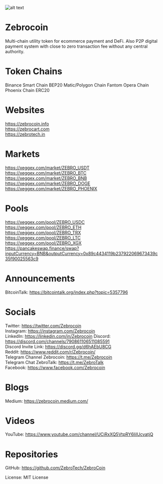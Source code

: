 ![alt text](https://user-images.githubusercontent.com/32578764/101979564-01e3fb80-3c84-11eb-8740-887c75f60eae.png)

# Zebrocoin
Multi-chain utility token for ecommerce payment and DeFi. 
Also P2P digital payment system with close to zero transaction fee without any central authority.

# Token Chains
Binance Smart Chain BEP20
Matic/Polygon Chain
Fantom Opera Chain
Phoenix Chain ERC20

# Websites
https://zebrocoin.info<br />
https://zebrocart.com<br />
https://zebrotech.in

# Markets
https://xeggex.com/market/ZEBRO_USDT<br />
https://xeggex.com/market/ZEBRO_BTC<br />
https://xeggex.com/market/ZEBRO_BNB<br />
https://xeggex.com/market/ZEBRO_DOGE<br />
https://xeggex.com/market/ZEBRO_PHOENIX


# Pools
https://xeggex.com/pool/ZEBRO_USDC<br />
https://xeggex.com/pool/ZEBRO_ETH<br />
https://xeggex.com/pool/ZEBRO_TRX<br />
https://xeggex.com/pool/ZEBRO_LTC<br />
https://xeggex.com/pool/ZEBRO_XGX<br />
https://pancakeswap.finance/swap?inputCurrency=BNB&outputCurrency=0x89c4434119b237922069673439c35f90025563c9

# Announcements
BitcoinTalk: https://bitcointalk.org/index.php?topic=5357796

# Socials
Twitter: https://twitter.com/Zebrocoin<br />
Instagram: https://instagram.com/Zebrocoin<br />
LinkedIn: https://linkedin.com/in/Zebrocoin
Discord: https://discord.com/channels/790861106511085591<br />
Discord Invite Link: https://discord.gg/d6hAEbU8CG<br />
Reddit: https://www.reddit.com/r/Zebrocoin/<br />
Telegram Channel Zebrocoin: https://t.me/Zebrocoin <br />
Telegram Chat ZebroTalk: https://t.me/ZebroTalk  <br />
Facebook: https://www.facebook.com/Zebrocoin

# Blogs
Medium: https://zebrocoin.medium.com/

# Videos
YouTube: https://www.youtube.com/channel/UCiRxXQ5VtpRY6IilUcvatjQ

# Repositories
GitHub: https://github.com/ZebroTech/ZebroCoin

License: MIT License


